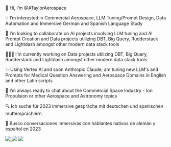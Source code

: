👋 Hi, I’m @ATaylorAerospace

💡 I’m interested in Commercial Aerospace, LLM Tuning/Prompt Design, Data Automation and Immersive German and Spanish Language Study

💫 I’m looking to collaborate on AI projects involving LLM tuning and AI Prompt Creation and Data projects utilizing DBT, Big Query, Rudderstack and Lightdash amongst other modern data stack tools

👨🏽‍💻 I’m currently working on Data projects utilizing DBT, Big Query, Rudderstack and Lightdash amongst other modern data stack tools

✨ Using Vertex AI and soon Anthropic Claude; am tuning new LLM's and Prompts for Medical Question Answering and Aerospace Domains in English and other Latin scripts

🚀 I’m always ready to chat about the Commercial Space Industry - Ion Propulsion or other Aerospace and Astronomy topics

🔍 Ich suche für 2023 immersive gespräche mit deutschen und spanischen muttersprachlern

📖 Busco conversaciones inmersivas con hablantes nativos de alemán y español en 2023


<a href="mailto:ameedtaylor@gmail.com"><img src="https://camo.githubusercontent.com/66c49360ba8aa1a8e2cac17b6b48cfc809479fc8908a92b6f2c361f22cc1f893/68747470733a2f2f696d672e736869656c64732e696f2f62616467652f2d476d61696c2d4431343833363f7374796c653d666f722d7468652d6261646765266c6f676f3d476d61696c266c6f676f436f6c6f723d7768697465" data-canonical-src="https://img.shields.io/badge/-Gmail-D14836?style=for-the-badge&amp;logo=Gmail&amp;logoColor=white" style="max-width: 100%;"></a><a href="https://www.linkedin.com/in/ameedtaylor">  <img src="https://camo.githubusercontent.com/71924561236b297d0d9586b0a306d77c776e9e7a53a129550007091281cd636e/68747470733a2f2f696d672e736869656c64732e696f2f62616467652f2d4c696e6b6564496e2d3030373742353f7374796c653d666f722d7468652d6261646765266c6f676f3d4c696e6b6564696e266c6f676f436f6c6f723d7768697465" data-canonical-src="https://img.shields.io/badge/-LinkedIn-0077B5?style=for-the-badge&amp;logo=Linkedin&amp;logoColor=white" style="max-width: 100%;"></a>  <a href="https://about.me/ameedtaylor" rel="nofollow"><img src="https://camo.githubusercontent.com/933e8a2822f5414a18a7841d325a7849862dc49e6539ea52b042a38b8ea1d3bb/68747470733a2f2f696d672e736869656c64732e696f2f62616467652f2d5745422d4646343038383f7374796c653d666f722d7468652d6261646765266c6f676f3d4875676f266c6f676f436f6c6f723d7768697465" data-canonical-src="https://img.shields.io/badge/-WEB-FF4088?style=for-the-badge&amp;logo=Hugo&amp;logoColor=white" style="max-width: 100%;"></a>
